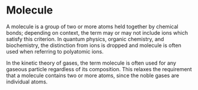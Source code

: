 # Molecule
A molecule is a group of two or more atoms held together by chemical bonds; depending on context, the term may or may not include ions which satisfy this criterion. In quantum physics, organic chemistry, and biochemistry, the distinction from ions is dropped and molecule is often used when referring to polyatomic ions.

In the kinetic theory of gases, the term molecule is often used for any gaseous particle regardless of its composition. This relaxes the requirement that a molecule contains two or more atoms, since the noble gases are individual atoms.

